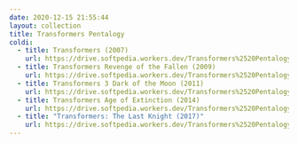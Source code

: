```yaml
---
date: 2020-12-15 21:55:44
layout: collection
title: Transformers Pentalogy
coldi:
  - title: Transformers (2007)
    url: https://drive.softpedia.workers.dev/Transformers%2520Pentalogy%2520(2007%2520to%25202017)/(Telegram%2520%40isaiminidownload)%2520-%2520Transformers%2520(2007)%5B720p%2520-%2520BDRip%2520-%2520%5BTamil%2520%2B%2520Telugu%2520%2B%2520Hindi%2520%2B%2520Eng%5D.mkv?rootId=0AN9zhQ1hps-9Uk9PVA
  - title: Transformers Revenge of the Fallen (2009)
    url: https://drive.softpedia.workers.dev/Transformers%2520Pentalogy%2520(2007%2520to%25202017)/(Telegram%2520%40isaiminidownload)%2520%2520-%2520Transformers%2520Revenge%2520of%2520the%2520Fallen%2520(2009)%5B720p%2520-%2520BDRip%2520-%2520%5BTamil%2520%2B%2520Telugu%2520%2B%2520Hindi%2520%2B%2520Eng%5D.mkv?rootId=0AN9zhQ1hps-9Uk9PVA
  - title: Transformers 3 Dark of the Moon (2011)
    url: https://drive.softpedia.workers.dev/Transformers%2520Pentalogy%2520(2007%2520to%25202017)/(Telegram%2520%40isaiminidownload)%2520%2520-%2520Transformers%2520Dark%2520of%2520the%2520Moon%2520(2011)%5B720p%2520-%2520BDRip%2520-%2520%5BTamil%2520%2B%2520Telugu%2520%2B%2520Hindi%2520%2B%2520Eng%5D.mkv?rootId=0AN9zhQ1hps-9Uk9PVA
  - title: Transformers Age of Extinction (2014)
    url: https://drive.softpedia.workers.dev/Transformers%2520Pentalogy%2520(2007%2520to%25202017)/(Telegram%2520%40isaiminidownload)%2520%2520-%2520Transformers%2520Age%2520of%2520Extinction%2520(2014)%5B720p%2520-%2520BDRip%2520-%2520%5BTamil%2520%2B%2520Telugu%2520%2B%2520Hindi%2520%2B%2520Eng%5D.mkv?rootId=0AN9zhQ1hps-9Uk9PVA
  - title: "Transformers: The Last Knight (2017)"
    url: https://drive.softpedia.workers.dev/Transformers%2520Pentalogy%2520(2007%2520to%25202017)/(Telegram%2520%40isaiminidownload)%2520%2520-%2520Transformers%2520The%2520Last%2520Knight%2520(2017)%5B720p%2520-%2520BDRip%2520-%2520Original%2520Auds%2520%5BTamil%2520%2B%2520Telugu%2520%2B%2520Hindi%2520%2B%2520Eng%5D.mkv?rootId=0AN9zhQ1hps-9Uk9PVA
---
```

